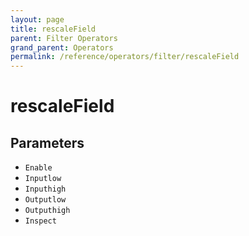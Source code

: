 ```yaml
---
layout: page
title: rescaleField
parent: Filter Operators
grand_parent: Operators
permalink: /reference/operators/filter/rescaleField
---
```


# rescaleField

## Parameters

* `Enable`
* `Inputlow`
* `Inputhigh`
* `Outputlow`
* `Outputhigh`
* `Inspect`
